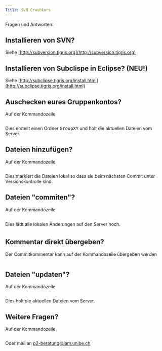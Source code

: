 ```yaml
---
Title: SVN Crashkurs
---
```


Fragen und Antworten:

## Installieren von SVN?

Siehe [http://subversion.tigris.org](http://subversion.tigris.org)

## Installieren von Subclispe in Eclipse? (NEU!)

Siehe [http://subclipse.tigris.org/install.html](http://subclipse.tigris.org/install.html)

## Auschecken eures Gruppenkontos?

Auf der Kommandozeile 

``` svn co http://popeye.unibe.ch/svn/p2/GroupXY 
```

Dies erstellt einen Ordner <tt>GroupXY</tt> und holt die aktuellen Dateien vom Server. 

## Dateien hinzufügen?

Auf der Kommandozeile 

``` svn add filenames 
```

Dies markiert die Dateien lokal so dass sie beim nächsten Commit unter Versionskontrolle sind.

## Dateien "commiten"?

Auf der Kommandozeile 

``` svn ci
```

Dies lädt alle lokalen Ãnderungen auf den Server hoch.

## Kommentar direkt übergeben?

Der Commitkommentar kann auf der Kommandozeile übergeben werden

``` svn ci -m "Your commit message goes here" 
```

## Dateien "updaten"?

Auf der Kommandozeile

``` svn up
```

Dies holt die aktuellen Dateien vom Server.

## Weitere Fragen?

Auf der Kommandozeile

``` svn help
```

Oder mail an <a href="mailto:p2-beratung@iam.unibe.ch">p2-beratung@iam.unibe.ch</a>

